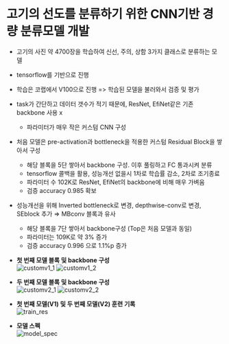 # 고기의 선도를 분류하기 위한 CNN기반 경량 분류모델 개발
- 고기의 사진 약 4700장을 학습하여 신선, 주의, 상함 3가지 클래스로 분류하는 모델
- tensorflow를 기반으로 진행
- 학습은 코랩에서 V100으로 진행 => 학습된 모델을 불러와서 검증 및 평가 
- task가 간단하고 데이터 갯수가 적기 때문에, ResNet, EfiNet같은 기존 backbone 사용 x
    - 파라미터가 매우 작은 커스텀 CNN 구성
- 처음 모델은 pre-activation과 bottleneck을 적용한 커스텀 Residual Block을 쌓아서 구성
    - 해당 블록을 5단 쌓아서 backbone 구성. 이후 풀링하고 FC 통과시켜 분류
    - tensorflow 콜백을 활용, 성능개선 없을시 1차로 학습률 감소, 2차로 조기종료
    - 파라미터 수 102K로 ResNet, EfiNet의 backbone에 비해 매우 가벼움
    - 검증 accuracy 0.985 확보
- 성능개선을 위해 Inverted bottleneck로 변경, depthwise-conv로 변경, SEblock 추가
⇒ MBconv 블록과 유사
    - 해당 블록을 7단 쌓아서 backbone구성 (Top은 처음 모델과 동일)
    - 파라미터는 109K로 약 3% 증가
    - 검증 accuracy 0.996 으로 1.1%p 증가
      
- **첫 번째 모델 블록 및 backbone 구성**  
  ![customv1_1](https://github.com/KHP95/side_project3/assets/124794057/691baabd-71e4-44f9-8620-a906c00216d3)
  ![customv1_2](https://github.com/KHP95/side_project3/assets/124794057/f01e37fc-2235-46f9-972e-176cf9a625e8)
  <br>
- **두 번째 모델 블록 및 backbone 구성**  
  ![customv2_1](https://github.com/KHP95/side_project3/assets/124794057/01e8b9cb-b079-4fa4-9541-87577d326269)
  ![customv2_2](https://github.com/KHP95/side_project3/assets/124794057/4800a306-97d7-4aa1-a615-1ba3a0df1ad7)
  <br>
- **첫 번째 모델(V1) 및 두 번째 모델(V2) 훈련 기록**  
  ![train_res](https://github.com/KHP95/side_project3/assets/124794057/15275f07-f699-447d-a41d-a9d17e05a2ba)
  <br>
- **모델 스펙**  
  ![model_spec](https://github.com/KHP95/side_project3/assets/124794057/af2c064b-ae45-4254-9c9d-21b695b2e48b)

